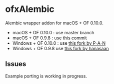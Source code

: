 # ofxAlembic

Alembic wrapper addon for macOS + OF 0.10.0.

- macOS + OF 0.10.0 : use master branch
- macOS + OF 0.9.8 : use [this commit](https://github.com/perfume-dev/ofxAlembic/tree/9f6ad898491f3b5ab10982c44b5ec32fce4f9f77)
- Windows + OF 0.10.0 : use [this fork by P-A-N](https://github.com/P-A-N/ofxAlembic)
- Windows + OF 0.9.8 use [this fork by hanasaan](https://github.com/hanasaan/ofxAlembic/tree/vs_of098)

## Issues
Example porting is working in progress.